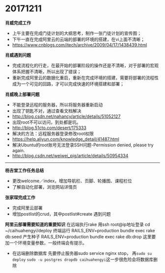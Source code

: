 # 20171211

**肖威完成工作**
- 上午主要在完成门徒计划的大纲思考，制作一张门徒计划的宣传图；
- 下午一直在完成阿里云的云端的部署的环境的搭建，在vi上面不清晰；
- https://www.cnblogs.com/itech/archive/2009/04/17/1438439.html

**肖威遇到问题**
- 完成流程化的行走，在最开始的部署阶段的操作还是不清晰，对于部署的宏观体系把握不清晰，所以出现了错误；
- 重新完成阿里云的数据化重启，重新在完成环境的搭建，需要将部署的流程性成为一个可见的回路，才可以完成快速的环境搭建和部署；

**肖威晚上部署问题**
- 不能登录远程的服务器，所以将服务器重新启动
- 出现了钥匙不对，通过查看文档解决
- http://blog.csdn.net/nahancy/article/details/51052127
- 出现root不可以访问，到处都是坑。
- http://blog.51cto.com/desert/175333
- 解决的方法：远程服务器登录修改root权限
- https://help.aliyun.com/knowledge_detail/41487.html
- 解决Ubuntu的root账号无法登录SSH问题-Permission denied, please try again.
- http://blog.csdn.net/weiwei_pig/article/details/50954334
---

**杨吉堂工作任务总结**
- 更改welcome／index，增加导航栏、页脚、轮播图、课程栏位
- 了解自动化部署，浏览网站详情页


**张家琛完成工作**
- 完成阿里云部署
- 增加postlist的crud，其中postlist#create 遇到问题

**阿里云部署需要知道的重要知识**
在远端执行rake
用ssh root@ip地址登录
cd ~/caihuahengyi/deploy
终端运行
RAILS_ENV=production bundle exec rake db:seed 产生种子
RAILS_ENV=production bundle exec rake db:drop  这里要加一个环境变量参数，一般终端会有提示。

- 在远端删除数据库
先要停止服务器sudo service nginx stop，
再`sudo su deploy`
`sudo -u postgres dropdb caihuahengyi`这一步很危险会将数据库删除
